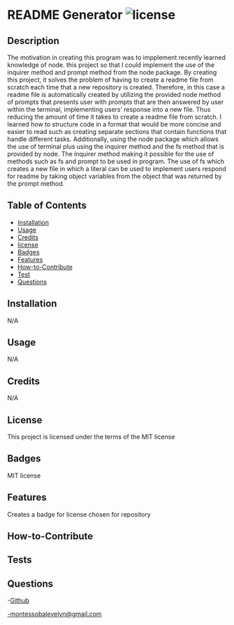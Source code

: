 
  # README Generator ![license](https://img.shields.io/badge/license-MIT-blue.svg)

## Description
 The motivation in creating this program was to impplement recently learned knowledge of node. this project so that I could implement the use of the inquirer method and prompt method from the node package. By creating this project, it solves the problem of having to create a readme file from scratch each time that a new repository is created. Therefore, in this case a readme file is automatically created by utilizing the provided node method of prompts that presents user with prompts that are then answered by user within the terminal, implementing users’ response into a new file. Thus reducing the amount of time it takes to create a readme file from scratch.  I learned how to structure code in a format that would be more concise and easier to read such as creating separate sections that contain functions that handle different tasks. Additionally, using the node package which allows the use of terminal plus using the inquirer method and the fs method that is provided by node. The inquirer method making it possible for the use of methods such as fs and prompt to be used in program. The use of fs which creates a new file in which a literal can be used to implement users respond for readme by taking object variables from the object that was returned by the prompt method.  
## Table of Contents 

- [Installation](#installation)
- [Usage](#usage)
- [Credits](#credits)
- [license](#license)
- [Badges](#badges)
- [Features](#features)
- [How-to-Contribute](#how-to-contribute)
- [Test](#test)
- [Questions](#questions)

## Installation

 N/A

## Usage

 N/A

## Credits


 N/A

## License

 This project is licensed under the terms of the MIT license

 
## Badges
 MIT license


## Features
 Creates a badge for license chosen for repository 



## How-to-Contribute

## Tests

## Questions
-[Github](https://github.com/EvelynMS1)

-montessobalevelyn@gmail.com
